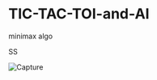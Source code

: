 # TIC-TAC-TOI-and-AI
minimax algo

SS


![Capture](https://user-images.githubusercontent.com/61907131/130062740-d6e0facd-f896-4155-88df-fd57642ddf15.PNG)
